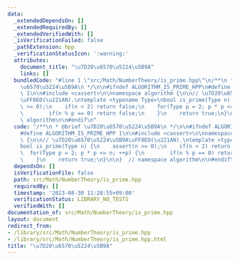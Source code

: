 ```yaml
---
data:
  _extendedDependsOn: []
  _extendedRequiredBy: []
  _extendedVerifiedWith: []
  _isVerificationFailed: false
  _pathExtension: hpp
  _verificationStatusIcon: ':warning:'
  attributes:
    document_title: "\u7D20\u6570\u5224\u5B9A"
    links: []
  bundledCode: "#line 1 \"src/Math/NumberTheory/is_prime.hpp\"\n/**\n * @brief \u7D20\
    \u6570\u5224\u5B9A\n */\n\n#ifndef ALGORITHM_IS_PRIME_HPP\n#define ALGORITHM_IS_PRIME_HPP\
    \ 1\n\n#include <cassert>\n\nnamespace algorithm {\n\n// \u7D20\u6570\u5224\u5B9A\
    \uFF0EO(\u221AN).\ntemplate <typename Type>\nbool is_prime(Type n) {\n    assert(n\
    \ >= 0);\n    if(n < 2) return false;\n    for(Type p = 2; p * p <= n; ++p) {\n\
    \        if(n % p == 0) return false;\n    }\n    return true;\n}\n\n}  // namespace\
    \ algorithm\n\n#endif\n"
  code: "/**\n * @brief \u7D20\u6570\u5224\u5B9A\n */\n\n#ifndef ALGORITHM_IS_PRIME_HPP\n\
    #define ALGORITHM_IS_PRIME_HPP 1\n\n#include <cassert>\n\nnamespace algorithm\
    \ {\n\n// \u7D20\u6570\u5224\u5B9A\uFF0EO(\u221AN).\ntemplate <typename Type>\n\
    bool is_prime(Type n) {\n    assert(n >= 0);\n    if(n < 2) return false;\n  \
    \  for(Type p = 2; p * p <= n; ++p) {\n        if(n % p == 0) return false;\n\
    \    }\n    return true;\n}\n\n}  // namespace algorithm\n\n#endif\n"
  dependsOn: []
  isVerificationFile: false
  path: src/Math/NumberTheory/is_prime.hpp
  requiredBy: []
  timestamp: '2023-08-30 11:28:55+09:00'
  verificationStatus: LIBRARY_NO_TESTS
  verifiedWith: []
documentation_of: src/Math/NumberTheory/is_prime.hpp
layout: document
redirect_from:
- /library/src/Math/NumberTheory/is_prime.hpp
- /library/src/Math/NumberTheory/is_prime.hpp.html
title: "\u7D20\u6570\u5224\u5B9A"
---
```

